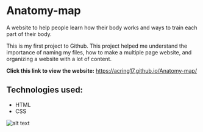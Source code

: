# Anatomy-map
A website to help people learn how their body works and ways to train each part of their body.

This is my first project to Github. This project helped me understand the importance of naming my files, how to make a multiple page website, and organizing a website with a lot of content.

**Click this link to view the website:** https://acring17.github.io/Anatomy-map/

## Technologies used:
* HTML
* CSS

![alt text](https://github.com/ACring17/Project-Portfolio/blob/main/images/project-anatomy-map.jpeg?raw=true)
